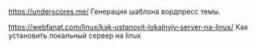 https://underscores.me/ Генерация шаблона вордпресс темы.

https://webfanat.com/linux/kak-ustanovit-lokalnyiy-server-na-linux/   Как установить локальный сервер на linux